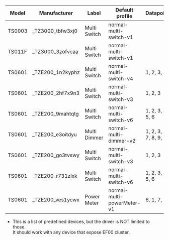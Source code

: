 | Model  | Manufacturer      | Label        | Default profile            | Datapoints                             |
| ------ | ----------------- | ------------ | -------------------------- | -------------------------------------- |
| TS0003 | \_TZ3000_tbfw3xj0 | Multi Switch | normal-multi-switch-v1     |                                        |
| TS011F | \_TZ3000_3zofvcaa | Multi Switch | normal-multi-switch-v1     |                                        |
| TS0601 | \_TZE200_1n2kyphz | Multi Switch | normal-multi-switch-v4     |   1,   2,   3,   4                     |
| TS0601 | \_TZE200_2hf7x9n3 | Multi Switch | normal-multi-switch-v3     |   1,   2,   3                          |
| TS0601 | \_TZE200_9mahtqtg | Multi Switch | normal-multi-switch-v6     |   1,   2,   3,   4,   5,   6           |
| TS0601 | \_TZE200_e3oitdyu | Multi Dimmer | normal-multi-dimmer-v2     |   1,   2,   3,   4,   7,   8,   9,  10 |
| TS0601 | \_TZE200_go3tvswy | Multi Switch | normal-multi-switch-v3     |   1,   2,   3                          |
| TS0601 | \_TZE200_r731zlxk | Multi Switch | normal-multi-switch-v6     |   1,   2,   3,   4,   5,   6           |
| TS0601 | \_TZE200_ves1ycwx | Power Meter  | normal-multi-powerMeter-v1 |   6,   1,   7,   8                     |

- This is a list of predefined devices, but the driver is NOT limited to those.<br />It should work with any device that expose EF00 cluster.
